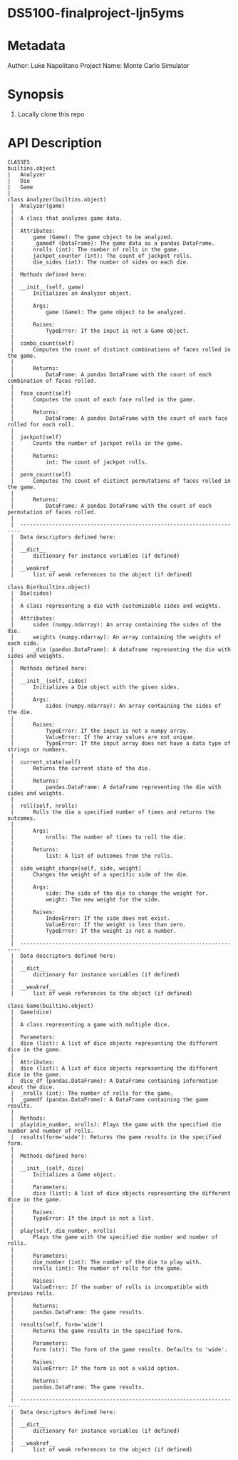 # DS5100-finalproject-ljn5yms

# Metadata
  Author: Luke Napolitano
  Project Name: Monte Carlo Simulator

# Synopsis
1. Locally clone this repo
# API Description
    CLASSES
    builtins.object
    |   Analyzer
    |   Die
    |   Game
    |
    class Analyzer(builtins.object)
     |  Analyzer(game)
     |  
     |  A class that analyzes game data.
     |  
     |  Attributes:
     |      game (Game): The game object to be analyzed.
     |      _gamedf (DataFrame): The game data as a pandas DataFrame.
     |      nrolls (int): The number of rolls in the game.
     |      jackpot_counter (int): The count of jackpot rolls.
     |      die_sides (int): The number of sides on each die.
     |  
     |  Methods defined here:
     |  
     |  __init__(self, game)
     |      Initializes an Analyzer object.
     |      
     |      Args:
     |          game (Game): The game object to be analyzed.
     |      
     |      Raises:
     |          TypeError: If the input is not a Game object.
     |  
     |  combo_count(self)
     |      Computes the count of distinct combinations of faces rolled in the game.
     |      
     |      Returns:
     |          DataFrame: A pandas DataFrame with the count of each combination of faces rolled.
     |  
     |  face_count(self)
     |      Computes the count of each face rolled in the game.
     |      
     |      Returns:
     |          DataFrame: A pandas DataFrame with the count of each face rolled for each roll.
     |  
     |  jackpot(self)
     |      Counts the number of jackpot rolls in the game.
     |      
     |      Returns:
     |          int: The count of jackpot rolls.
     |  
     |  perm_count(self)
     |      Computes the count of distinct permutations of faces rolled in the game.
     |      
     |      Returns:
     |          DataFrame: A pandas DataFrame with the count of each permutation of faces rolled.
     |  
     |  ----------------------------------------------------------------------
     |  Data descriptors defined here:
     |  
     |  __dict__
     |      dictionary for instance variables (if defined)
     |  
     |  __weakref__
     |      list of weak references to the object (if defined)
    
    class Die(builtins.object)
     |  Die(sides)
     |  
     |  A class representing a die with customizable sides and weights.
     |  
     |  Attributes:
     |      sides (numpy.ndarray): An array containing the sides of the die.
     |      weights (numpy.ndarray): An array containing the weights of each side.
     |      _die (pandas.DataFrame): A dataframe representing the die with sides and weights.
     |  
     |  Methods defined here:
     |  
     |  __init__(self, sides)
     |      Initializes a Die object with the given sides.
     |      
     |      Args:
     |          sides (numpy.ndarray): An array containing the sides of the die.
     |      
     |      Raises:
     |          TypeError: If the input is not a numpy array.
     |          ValueError: If the array values are not unique.
     |          TypeError: If the input array does not have a data type of strings or numbers.
     |  
     |  current_state(self)
     |      Returns the current state of the die.
     |      
     |      Returns:
     |          pandas.DataFrame: A dataframe representing the die with sides and weights.
     |  
     |  roll(self, nrolls)
     |      Rolls the die a specified number of times and returns the outcomes.
     |      
     |      Args:
     |          nrolls: The number of times to roll the die.
     |      
     |      Returns:
     |          list: A list of outcomes from the rolls.
     |  
     |  side_weight_change(self, side, weight)
     |      Changes the weight of a specific side of the die.
     |      
     |      Args:
     |          side: The side of the die to change the weight for.
     |          weight: The new weight for the side.
     |      
     |      Raises:
     |          IndexError: If the side does not exist.
     |          ValueError: If the weight is less than zero.
     |          TypeError: If the weight is not a number.
     |  
     |  ----------------------------------------------------------------------
     |  Data descriptors defined here:
     |  
     |  __dict__
     |      dictionary for instance variables (if defined)
     |  
     |  __weakref__
     |      list of weak references to the object (if defined)
    
    class Game(builtins.object)
     |  Game(dice)
     |  
     |  A class representing a game with multiple dice.
     |  
     |  Parameters:
     |  dice (list): A list of dice objects representing the different dice in the game.
     |  
     |  Attributes:
     |  dice (list): A list of dice objects representing the different dice in the game.
     |  dice_df (pandas.DataFrame): A DataFrame containing information about the dice.
     |  _nrolls (int): The number of rolls for the game.
     |  _gamedf (pandas.DataFrame): A DataFrame containing the game results.
     |  
     |  Methods:
     |  play(die_number, nrolls): Plays the game with the specified die number and number of rolls.
     |  results(form='wide'): Returns the game results in the specified form.
     |  
     |  Methods defined here:
     |  
     |  __init__(self, dice)
     |      Initializes a Game object.
     |      
     |      Parameters:
     |      dice (list): A list of dice objects representing the different dice in the game.
     |      
     |      Raises:
     |      TypeError: If the input is not a list.
     |  
     |  play(self, die_number, nrolls)
     |      Plays the game with the specified die number and number of rolls.
     |      
     |      Parameters:
     |      die_number (int): The number of the die to play with.
     |      nrolls (int): The number of rolls for the game.
     |      
     |      Raises:
     |      ValueError: If the number of rolls is incompatible with previous rolls.
     |      
     |      Returns:
     |      pandas.DataFrame: The game results.
     |  
     |  results(self, form='wide')
     |      Returns the game results in the specified form.
     |      
     |      Parameters:
     |      form (str): The form of the game results. Defaults to 'wide'.
     |      
     |      Raises:
     |      ValueError: If the form is not a valid option.
     |      
     |      Returns:
     |      pandas.DataFrame: The game results.
     |  
     |  ----------------------------------------------------------------------
     |  Data descriptors defined here:
     |  
     |  __dict__
     |      dictionary for instance variables (if defined)
     |  
     |  __weakref__
     |      list of weak references to the object (if defined)
